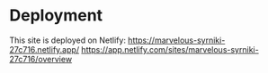 # Deployment
This site is deployed on Netlify: 
https://marvelous-syrniki-27c716.netlify.app/
https://app.netlify.com/sites/marvelous-syrniki-27c716/overview